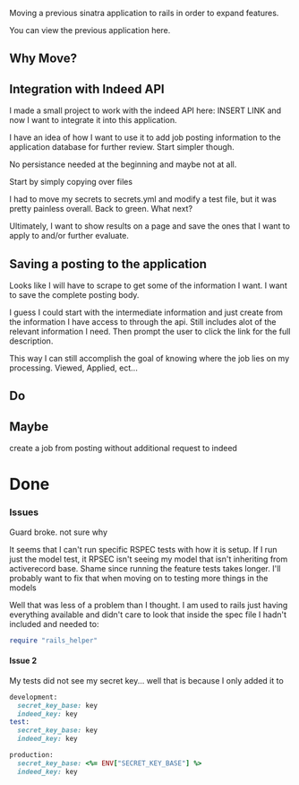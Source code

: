 Moving a previous sinatra application to rails in order to expand features.

You can view the previous application here.

## Why Move?

## Integration with Indeed API
I made a small project to work with the indeed API here: INSERT LINK and now I want
to integrate it into this application.  

I have an idea of how I want to use it to add job posting information to the application database for further review.  Start simpler though.  

No persistance needed at the beginning and maybe not at all.  

Start by simply copying over files

I had to move my secrets to secrets.yml and modify a test file, but it was pretty painless overall.  Back to green.  What next?

Ultimately, I want to show results on a page and save the ones that I want to apply to and/or further evaluate.

## Saving a posting to the application
Looks like I will have to scrape to get some of the information I want.  I want to save the complete posting body.  

I guess I could start with the intermediate information and just create from the information I have access to through the api.  Still includes alot of the relevant information I need.  Then prompt the user to click the link for the full description.  

This way I can still accomplish the goal of knowing where the job lies on my processing.  Viewed, Applied, ect...

## Do
 

## Maybe
create a job from posting without additional request to indeed

# Done

### Issues
Guard broke.  not sure why

It seems that I can't run specific RSPEC tests with how it is setup.  If I run just the model test, it RPSEC isn't seeing my model that isn't inheriting from activerecord base.  Shame since running the feature tests takes longer.  I'll probably want to fix that when moving on to testing more things in the models

Well that was less of a problem than I thought.  I am used to rails just having everything available and didn't care to look that inside the spec file I hadn't included and needed to:
```ruby
require "rails_helper"
```

#### Issue 2
My tests did not see my secret key... well that is because I only added it to



``` ruby
development:
  secret_key_base: key
  indeed_key: key
test:
  secret_key_base: key
  indeed_key: key

production:
  secret_key_base: <%= ENV["SECRET_KEY_BASE"] %>
  indeed_key: key
```



##

